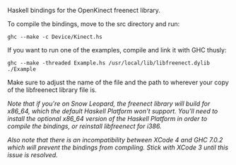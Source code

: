 Haskell bindings for the OpenKinect freenect library.

To compile the bindings, move to the src directory and run:

    ghc --make -c Device/Kinect.hs

If you want to run one of the examples, compile and link it with GHC thusly:

    ghc --make -threaded Example.hs /usr/local/lib/libfreenect.dylib
    ./Example

Make sure to adjust the name of the file and the path to wherever your copy of
the libfreenect library file is.

*Note that if you're on Snow Leopard, the freenect library will build for
x86_64, which the default Haskell Platform won't support. You'll need to
install the optional x86_64 version of the Haskell Platform in order to compile
the bindings, or reinstall libfreenect for i386.*

*Also note that there is an incompatibility between XCode 4 and GHC 7.0.2 which
will prevent the bindings from compiling. Stick with XCode 3 until this issue
is resolved.*
